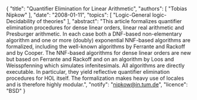 {
    "title": "Quantifier Elimination for Linear Arithmetic",
    "authors": [
        "Tobias Nipkow"
    ],
    "date": "2008-01-11",
    "topics": [
        "Logic-General logic-Decidability of theories"
    ],
    "abstract": "This article formalizes quantifier elimination procedures for dense linear orders, linear real arithmetic and Presburger arithmetic. In each case both a DNF-based non-elementary algorithm and one or more (doubly) exponential NNF-based algorithms are formalized, including the well-known algorithms by Ferrante and Rackoff and by Cooper. The NNF-based algorithms for dense linear orders are new but based on Ferrante and Rackoff and on an algorithm by Loos and Weisspfenning which simulates infenitesimals. All algorithms are directly executable. In particular, they yield reflective quantifier elimination procedures for HOL itself. The formalization makes heavy use of locales and is therefore highly modular.",
    "notify": "nipkow@in.tum.de",
    "licence": "BSD"
}